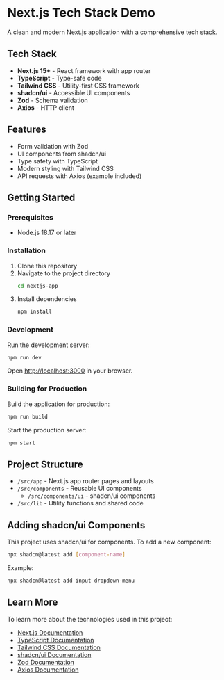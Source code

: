 # Next.js Tech Stack Demo

A clean and modern Next.js application with a comprehensive tech stack.

## Tech Stack

-   **Next.js 15+** - React framework with app router
-   **TypeScript** - Type-safe code
-   **Tailwind CSS** - Utility-first CSS framework
-   **shadcn/ui** - Accessible UI components
-   **Zod** - Schema validation
-   **Axios** - HTTP client

## Features

-   Form validation with Zod
-   UI components from shadcn/ui
-   Type safety with TypeScript
-   Modern styling with Tailwind CSS
-   API requests with Axios (example included)

## Getting Started

### Prerequisites

-   Node.js 18.17 or later

### Installation

1. Clone this repository
2. Navigate to the project directory
    ```bash
    cd nextjs-app
    ```
3. Install dependencies
    ```bash
    npm install
    ```

### Development

Run the development server:

```bash
npm run dev
```

Open [http://localhost:3000](http://localhost:3000) in your browser.

### Building for Production

Build the application for production:

```bash
npm run build
```

Start the production server:

```bash
npm start
```

## Project Structure

-   `/src/app` - Next.js app router pages and layouts
-   `/src/components` - Reusable UI components
    -   `/src/components/ui` - shadcn/ui components
-   `/src/lib` - Utility functions and shared code

## Adding shadcn/ui Components

This project uses shadcn/ui for components. To add a new component:

```bash
npx shadcn@latest add [component-name]
```

Example:

```bash
npx shadcn@latest add input dropdown-menu
```

## Learn More

To learn more about the technologies used in this project:

-   [Next.js Documentation](https://nextjs.org/docs)
-   [TypeScript Documentation](https://www.typescriptlang.org/docs/)
-   [Tailwind CSS Documentation](https://tailwindcss.com/docs)
-   [shadcn/ui Documentation](https://ui.shadcn.com)
-   [Zod Documentation](https://zod.dev)
-   [Axios Documentation](https://axios-http.com/docs/intro)
